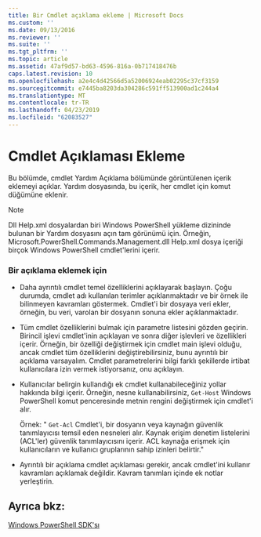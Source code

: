 ```yaml
---
title: Bir Cmdlet açıklama ekleme | Microsoft Docs
ms.custom: ''
ms.date: 09/13/2016
ms.reviewer: ''
ms.suite: ''
ms.tgt_pltfrm: ''
ms.topic: article
ms.assetid: 47af9d57-bd63-4596-816a-0b717418476b
caps.latest.revision: 10
ms.openlocfilehash: a2e4c4d42566d5a52006924eab02295c37cf3159
ms.sourcegitcommit: e7445ba8203da304286c591ff513900ad1c244a4
ms.translationtype: MT
ms.contentlocale: tr-TR
ms.lasthandoff: 04/23/2019
ms.locfileid: "62083527"
---
```

# <a name="how-to-add-a-cmdlet-description"></a>Cmdlet Açıklaması Ekleme

Bu bölümde, cmdlet Yardım Açıklama bölümünde görüntülenen içerik eklemeyi açıklar. Yardım dosyasında, bu içerik, her cmdlet için komut düğümüne eklenir.

> [!NOTE]
> Dll Help.xml dosyalardan biri Windows PowerShell yükleme dizininde bulunan bir Yardım dosyasını açın tam görünümü için. Örneğin, Microsoft.PowerShell.Commands.Management.dll Help.xml dosya içeriği birçok Windows PowerShell cmdlet'lerini içerir.

### <a name="to-add-a-description"></a>Bir açıklama eklemek için

- Daha ayrıntılı cmdlet temel özelliklerini açıklayarak başlayın. Çoğu durumda, cmdlet adı kullanılan terimler açıklanmaktadır ve bir örnek ile bilinmeyen kavramları göstermek. Cmdlet'i bir dosyaya veri ekler, örneğin, bu veri, varolan bir dosyanın sonuna ekler açıklanmaktadır.

- Tüm cmdlet özelliklerini bulmak için parametre listesini gözden geçirin. Birincil işlevi cmdlet'inin açıklayan ve sonra diğer işlevleri ve özellikleri içerir. Örneğin, bir özelliği değiştirmek için cmdlet main işlevi olduğu, ancak cmdlet tüm özelliklerini değiştirebilirsiniz, bunu ayrıntılı bir açıklama varsayalım. Cmdlet parametrelerini bilgi farklı şekillerde irtibat kullanıcılara izin vermek istiyorsanız, onu açıklayın.

- Kullanıcılar belirgin kullandığı ek cmdlet kullanabileceğiniz yollar hakkında bilgi içerir. Örneğin, nesne kullanabilirsiniz, `Get-Host` Windows PowerShell komut penceresinde metnin rengini değiştirmek için cmdlet'i alır.

  Örnek:  " `Get-Acl` Cmdlet'i, bir dosyanın veya kaynağın güvenlik tanımlayıcısı temsil eden nesneleri alır. Kaynak erişim denetim listelerini (ACL'ler) güvenlik tanımlayıcısını içerir. ACL kaynağa erişmek için kullanıcıların ve kullanıcı gruplarının sahip izinleri belirtir."

- Ayrıntılı bir açıklama cmdlet açıklaması gerekir, ancak cmdlet'ini kullanır kavramları açıklamak değildir. Kavram tanımları içinde ek notlar yerleştirin.

## <a name="see-also"></a>Ayrıca bkz:

[Windows PowerShell SDK'sı](../windows-powershell-reference.md)
